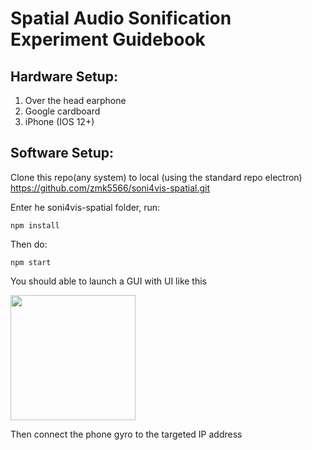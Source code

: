 
# Spatial Audio Sonification Experiment Guidebook 

## Hardware Setup:

1. Over the head earphone
2. Google cardboard 
3. iPhone (IOS 12+) 

## Software Setup: 

Clone this repo(any system) to local (using the standard repo electron)
https://github.com/zmk5566/soni4vis-spatial.git

Enter he soni4vis-spatial folder, run:

    npm install

Then do:

    npm start
  

You should able to launch a GUI with UI like this 

  
 <img src="[https://camo.githubusercontent.com/...](https://user-images.githubusercontent.com/98451647/232719074-1752d348-3e8e-4f08-a6ae-93fa6f842e71.png)" data-canonical-src="[https://gyazo.com/eb5c5741b6a9a16c692170a41a49c858.png](https://user-images.githubusercontent.com/98451647/232719074-1752d348-3e8e-4f08-a6ae-93fa6f842e71.png)" width="200"/> 
  
 Then connect the phone gyro to the targeted IP address


